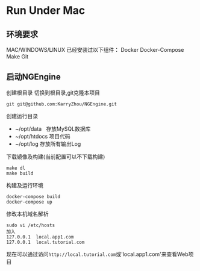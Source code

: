 # Run Under Mac

## 环境要求

MAC/WINDOWS/LINUX 已经安装过以下组件：
Docker
Docker-Compose
Make
Git

## 启动NGEngine

创建根目录
切换到根目录,git克隆本项目
```
git git@github.com:KarryZhou/NGEngine.git
```

创建运行目录
- ~/opt/data   存放MySQL数据库
- ~/opt/htdocs 项目代码
- ~/opt/log    存放所有输出Log

下载镜像及构建(当前配置可以不下载构建)

```
make dl
make build
```

构建及运行环境

```
docker-compose build
docker-compose up
```

修改本机域名解析

```
sudo vi /etc/hosts
加入
127.0.0.1  local.app1.com
127.0.0.1  local.tutorial.com
```

现在可以通过访问`http://local.tutorial.com`或'local.app1.com'来查看Web项目

